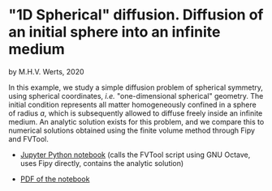 # "1D Spherical" diffusion. Diffusion of an initial sphere into an infinite medium

by M.H.V. Werts, 2020

In this example, we study a simple diffusion problem of spherical symmetry, using spherical coordinates, *i.e.* "one-dimensional spherical" geometry. The initial condition represents all matter homogeneously confined in a sphere of radius *a*, which is subsequently allowed to diffuse freely inside an infinite medium. An analytic solution exists for this problem, and we compare this to numerical solutions obtained using the finite volume method through Fipy and FVTool.

* [Jupyter Python notebook](https://github.com/mhvwerts/FVTool/blob/master/Examples/External/Diffusion1DSpherical_Analytic-vs-FVTool-vs-Fipy/diffusion1Dspherical_analytic_vs_FVTool_vs_Fipy.ipynb) (calls the FVTool script using GNU Octave, uses Fipy directly, contains the analytic solution)

* [PDF of the notebook](https://github.com/mhvwerts/FVTool/blob/master/Examples/External/Diffusion1DSpherical_Analytic-vs-FVTool-vs-Fipy/diffusion1Dspherical_analytic_vs_FVTool_vs_Fipy.pdf)

